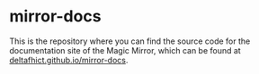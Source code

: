 # mirror-docs

This is the repository where you can find the source code for the documentation site of the Magic Mirror, which can be found at [deltafhict.github.io/mirror-docs](http://deltafhict.github.io/mirror-docs).
